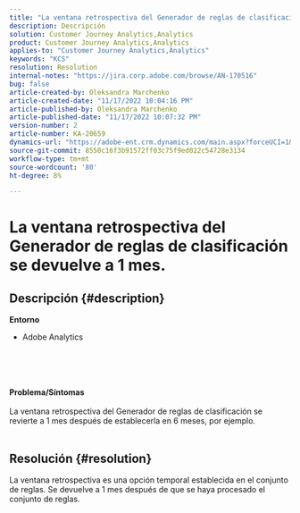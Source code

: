 ```yaml
---
title: "La ventana retrospectiva del Generador de reglas de clasificación se devuelve a 1 mes."
description: Descripción
solution: Customer Journey Analytics,Analytics
product: Customer Journey Analytics,Analytics
applies-to: "Customer Journey Analytics,Analytics"
keywords: "KCS"
resolution: Resolution
internal-notes: "https://jira.corp.adobe.com/browse/AN-170516"
bug: false
article-created-by: Oleksandra Marchenko
article-created-date: "11/17/2022 10:04:16 PM"
article-published-by: Oleksandra Marchenko
article-published-date: "11/17/2022 10:07:32 PM"
version-number: 2
article-number: KA-20659
dynamics-url: "https://adobe-ent.crm.dynamics.com/main.aspx?forceUCI=1&pagetype=entityrecord&etn=knowledgearticle&id=3d8e4cc5-c366-ed11-9561-6045bd006b25"
source-git-commit: 8550c16f3b91572ff03c75f9ed022c54728e3134
workflow-type: tm+mt
source-wordcount: '80'
ht-degree: 8%

---
```


# La ventana retrospectiva del Generador de reglas de clasificación se devuelve a 1 mes.

## Descripción {#description}

<b>Entorno </b>
- Adobe Analytics

<br><br> <br><br><b>Problema/Síntomas</b><br><br>La ventana retrospectiva del Generador de reglas de clasificación se revierte a 1 mes después de establecerla en 6 meses, por ejemplo.
<br> 

## Resolución {#resolution}


La ventana retrospectiva es una opción temporal establecida en el conjunto de reglas. Se devuelve a 1 mes después de que se haya procesado el conjunto de reglas.
